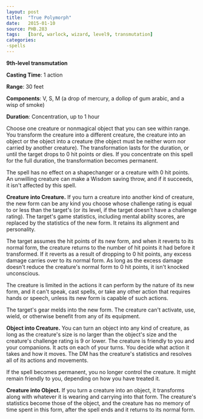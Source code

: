 ```yaml
---
layout: post
title:  "True Polymorph"
date:   2015-01-10
source: PHB.283
tags:   [bard, warlock, wizard, level9, transmutation]
categories:
-spells
---
```


**9th-level transmutation**

**Casting Time**: 1 action

**Range**: 30 feet

**Components**: V, S, M (a drop of mercury, a dollop of gum arabic, and a wisp of smoke)

**Duration**: Concentration, up to 1 hour

Choose one creature or nonmagical object that you can see within range. You transform the creature into a different creature, the creature into an object or the object into a creature (the object must be neither worn nor carried by another creature). The transformation lasts for the duration, or until the target drops to 0 hit points or dies. If you concentrate on this spell for the full duration, the transformation becomes permanent.

The spell has no effect on a shapechanger or a creature with 0 hit points. An unwilling creature can make a Wisdom saving throw, and if it succeeds, it isn't affected by this spell.

**Creature into Creature.** If you turn a creature into another kind of creature, the new form can be any kind you choose whose challenge rating is equal to or less than the target's (or its level, if the target doesn't have a challenge rating). The target's game statistics, including mental ability scores, are replaced by the statistics of the new form. It retains its alignment and personality.

The target assumes the hit points of its new form, and when it reverts to its normal form, the creature returns to the number of hit points it had before it transformed. If it reverts as a result of dropping to 0 hit points, any excess damage carries over to its normal form. As long as the excess damage doesn't reduce the creature's normal form to 0 hit points, it isn't knocked unconscious.

The creature is limited in the actions it can perform by the nature of its new form, and it can't speak, cast spells, or take any other action that requires hands or speech, unless its new form is capable of such actions.

The target's gear melds into the new form. The creature can't activate, use, wield, or otherwise benefit from any of its equipment.

**Object into Creature.** You can turn an object into any kind of creature, as long as the creature's size is no larger than the object's size and the creature's challenge rating is 9 or lower. The creature is friendly to you and your companions. It acts on each of your turns. You decide what action it takes and how it moves. The DM has the creature's statistics and resolves all of its actions and movements.

If the spell becomes permanent, you no longer control the creature. It might remain friendly to you, depending on how you have treated it.



**Creature into Object.** If you turn a creature into an object, it transforms along with whatever it is wearing and carrying into that form. The creature's statistics become those of the object, and the creature has no memory of time spent in this form, after the spell ends and it returns to its normal form.
